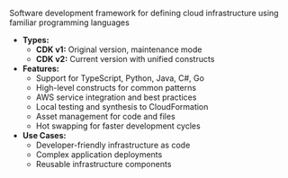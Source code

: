 Software development framework for defining cloud infrastructure using familiar programming languages
- **Types:**
    - **CDK v1:** Original version, maintenance mode
    - **CDK v2:** Current version with unified constructs
- **Features:**
    - Support for TypeScript, Python, Java, C#, Go
    - High-level constructs for common patterns
    - AWS service integration and best practices
    - Local testing and synthesis to CloudFormation
    - Asset management for code and files
    - Hot swapping for faster development cycles
- **Use Cases:**
    - Developer-friendly infrastructure as code
    - Complex application deployments
    - Reusable infrastructure components